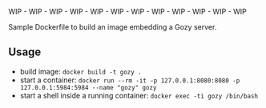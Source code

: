 WIP - WIP - WIP - WIP - WIP - WIP - WIP - WIP - WIP - WIP - WIP - WIP

Sample Dockerfile to build an image embedding a Gozy server.

## Usage

 - build image: `docker build -t gozy .`
 - start a container: `docker run --rm -it -p 127.0.0.1:8080:8080 -p 127.0.0.1:5984:5984 --name "gozy" gozy`
 - start a shell inside a running container: `docker exec -ti gozy /bin/bash`
